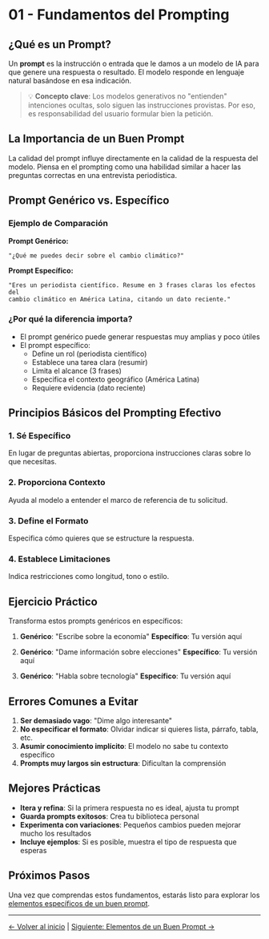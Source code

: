 # 01 - Fundamentos del Prompting

## ¿Qué es un Prompt?

Un **prompt** es la instrucción o entrada que le damos a un modelo de IA para que genere una respuesta o resultado. El modelo responde en lenguaje natural basándose en esa indicación.

> 💡 **Concepto clave**: Los modelos generativos no "entienden" intenciones ocultas, solo siguen las instrucciones provistas. Por eso, es responsabilidad del usuario formular bien la petición.

## La Importancia de un Buen Prompt

La calidad del prompt influye directamente en la calidad de la respuesta del modelo. Piensa en el prompting como una habilidad similar a hacer las preguntas correctas en una entrevista periodística.

## Prompt Genérico vs. Específico

### Ejemplo de Comparación

**Prompt Genérico:**
```
"¿Qué me puedes decir sobre el cambio climático?"
```

**Prompt Específico:**
```
"Eres un periodista científico. Resume en 3 frases claras los efectos del 
cambio climático en América Latina, citando un dato reciente."
```

### ¿Por qué la diferencia importa?

- El prompt genérico puede generar respuestas muy amplias y poco útiles
- El prompt específico:
  - Define un rol (periodista científico)
  - Establece una tarea clara (resumir)
  - Limita el alcance (3 frases)
  - Especifica el contexto geográfico (América Latina)
  - Requiere evidencia (dato reciente)

## Principios Básicos del Prompting Efectivo

### 1. Sé Específico
En lugar de preguntas abiertas, proporciona instrucciones claras sobre lo que necesitas.

### 2. Proporciona Contexto
Ayuda al modelo a entender el marco de referencia de tu solicitud.

### 3. Define el Formato
Especifica cómo quieres que se estructure la respuesta.

### 4. Establece Limitaciones
Indica restricciones como longitud, tono o estilo.

## Ejercicio Práctico

Transforma estos prompts genéricos en específicos:

1. **Genérico**: "Escribe sobre la economía"
   **Específico**: Tu versión aquí

2. **Genérico**: "Dame información sobre elecciones"
   **Específico**: Tu versión aquí

3. **Genérico**: "Habla sobre tecnología"
   **Específico**: Tu versión aquí

## Errores Comunes a Evitar

1. **Ser demasiado vago**: "Dime algo interesante"
2. **No especificar el formato**: Olvidar indicar si quieres lista, párrafo, tabla, etc.
3. **Asumir conocimiento implícito**: El modelo no sabe tu contexto específico
4. **Prompts muy largos sin estructura**: Dificultan la comprensión

## Mejores Prácticas

- **Itera y refina**: Si la primera respuesta no es ideal, ajusta tu prompt
- **Guarda prompts exitosos**: Crea tu biblioteca personal
- **Experimenta con variaciones**: Pequeños cambios pueden mejorar mucho los resultados
- **Incluye ejemplos**: Si es posible, muestra el tipo de respuesta que esperas

## Próximos Pasos

Una vez que comprendas estos fundamentos, estarás listo para explorar los [elementos específicos de un buen prompt](02-elementos.md).

---

[← Volver al inicio](../README.md) | [Siguiente: Elementos de un Buen Prompt →](02-elementos.md)
